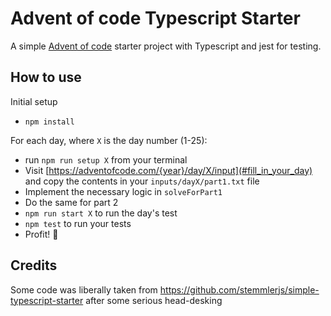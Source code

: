 # Advent of code Typescript Starter

A simple [Advent of code](https://adventofcode.com/) starter project with Typescript and jest for testing.

## How to use

Initial setup

- `npm install`

For each day, where `X` is the day number (1-25):

- run `npm run setup X` from your terminal
- Visit [https://adventofcode.com/{year}/day/X/input](#fill_in_your_day) and copy the contents in your `inputs/dayX/part1.txt` file
- Implement the necessary logic in `solveForPart1`
- Do the same for part 2
- `npm run start X` to run the day's test
- `npm test` to run your tests
- Profit! 🎉

## Credits

Some code was liberally taken from <https://github.com/stemmlerjs/simple-typescript-starter> after some serious head-desking
